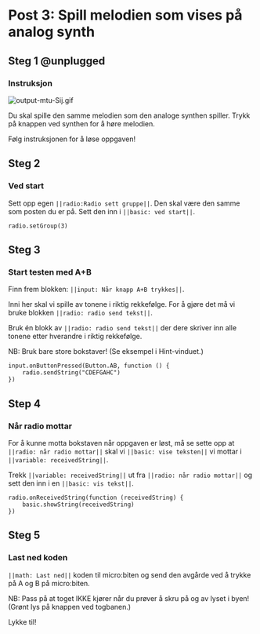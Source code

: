 # Post 3: Spill melodien som vises på analog synth


## Steg 1 @unplugged

### Instruksjon

![output-mtu-Sij.gif](https://i.postimg.cc/0QqYc2P6/output-mtu-Sij.gif)

Du skal spille den samme melodien som den analoge synthen spiller. Trykk på knappen ved synthen for å høre melodien. 

Følg instruksjonen for å løse oppgaven!

## Steg 2

### Ved start

Sett opp egen ``||radio:Radio sett gruppe||``. Den skal være den samme som posten du er på. Sett den inn i ``||basic: ved start||``.

```blocks
radio.setGroup(3)
```

## Steg 3

### Start testen med A+B

Finn frem blokken: ``||input: Når knapp A+B trykkes||``.

Inni her skal vi spille av tonene i riktig rekkefølge. For å gjøre det må vi bruke blokken ``||radio: radio send tekst||``.

Bruk én blokk av ``||radio: radio send tekst||`` der dere skriver inn alle tonene etter hverandre i riktig rekkefølge.

NB: Bruk bare store bokstaver! (Se eksempel i Hint-vinduet.)

```blocks
input.onButtonPressed(Button.AB, function () {
    radio.sendString("CDEFGAHC")
})
```


## Step 4

### Når radio mottar

For å kunne motta bokstaven når oppgaven er løst, må se sette opp at ``||radio: når radio mottar||`` skal vi ``||basic: vise teksten||`` vi mottar i ``||variable: receivedString||``.

Trekk ``||variable: receivedString||`` ut fra ``||radio: når radio mottar||`` og sett den inn i en ``||basic: vis tekst||``.

```blocks
radio.onReceivedString(function (receivedString) {
    basic.showString(receivedString)
})
```

## Steg 5

### Last ned koden

``||math: Last ned||`` koden til micro:biten og send den avgårde ved å trykke på A og B på micro:biten. 

NB: Pass på at toget IKKE kjører når du prøver å skru på og av lyset i byen! (Grønt lys på knappen ved togbanen.)

Lykke til!